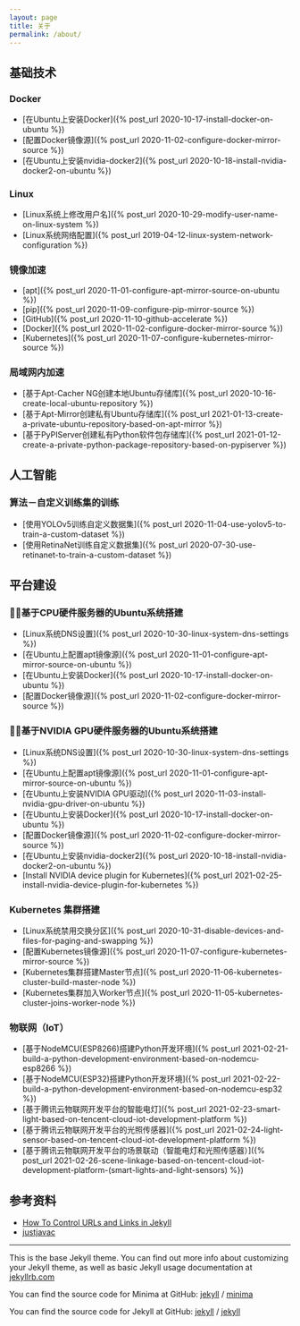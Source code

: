 ```yaml
---
layout: page
title: 关于
permalink: /about/
---
```


## 基础技术
### Docker
* [在Ubuntu上安装Docker]({% post_url 2020-10-17-install-docker-on-ubuntu %})
* [配置Docker镜像源]({% post_url 2020-11-02-configure-docker-mirror-source %})
* [在Ubuntu上安装nvidia-docker2]({% post_url 2020-10-18-install-nvidia-docker2-on-ubuntu %})

### Linux
* [Linux系统上修改用户名]({% post_url 2020-10-29-modify-user-name-on-linux-system %})
* [Linux系统网络配置]({% post_url 2019-04-12-linux-system-network-configuration %})

### 镜像加速
* [apt]({% post_url 2020-11-01-configure-apt-mirror-source-on-ubuntu %})
* [pip]({% post_url 2020-11-09-configure-pip-mirror-source %})
* [GitHub]({% post_url 2020-11-10-github-accelerate %})
* [Docker]({% post_url 2020-11-02-configure-docker-mirror-source %})
* [Kubernetes]({% post_url 2020-11-07-configure-kubernetes-mirror-source %})

### 局域网内加速
* [基于Apt-Cacher NG创建本地Ubuntu存储库]({% post_url 2020-10-16-create-local-ubuntu-repository %})
* [基于Apt-Mirror创建私有Ubuntu存储库]({% post_url 2021-01-13-create-a-private-ubuntu-repository-based-on-apt-mirror %})
* [基于PyPIServer创建私有Python软件包存储库]({% post_url 2021-01-12-create-a-private-python-package-repository-based-on-pypiserver %})

## 人工智能
### 算法－自定义训练集的训练
* [使用YOLOv5训练自定义数据集]({% post_url 2020-11-04-use-yolov5-to-train-a-custom-dataset %})
* [使用RetinaNet训练自定义数据集]({% post_url 2020-07-30-use-retinanet-to-train-a-custom-dataset %})

## 平台建设
### 基于CPU硬件服务器的Ubuntu系统搭建
* [Linux系统DNS设置]({% post_url 2020-10-30-linux-system-dns-settings %})
* [在Ubuntu上配置apt镜像源]({% post_url 2020-11-01-configure-apt-mirror-source-on-ubuntu %})
* [在Ubuntu上安装Docker]({% post_url 2020-10-17-install-docker-on-ubuntu %})
* [配置Docker镜像源]({% post_url 2020-11-02-configure-docker-mirror-source %})

### 基于NVIDIA GPU硬件服务器的Ubuntu系统搭建
* [Linux系统DNS设置]({% post_url 2020-10-30-linux-system-dns-settings %})
* [在Ubuntu上配置apt镜像源]({% post_url 2020-11-01-configure-apt-mirror-source-on-ubuntu %})
* [在Ubuntu上安装NVIDIA GPU驱动]({% post_url 2020-11-03-install-nvidia-gpu-driver-on-ubuntu %})
* [在Ubuntu上安装Docker]({% post_url 2020-10-17-install-docker-on-ubuntu %})
* [配置Docker镜像源]({% post_url 2020-11-02-configure-docker-mirror-source %})
* [在Ubuntu上安装nvidia-docker2]({% post_url 2020-10-18-install-nvidia-docker2-on-ubuntu %})
* [Install NVIDIA device plugin for Kubernetes]({% post_url 2021-02-25-install-nvidia-device-plugin-for-kubernetes %})

### Kubernetes 集群搭建
* [Linux系统禁用交换分区]({% post_url 2020-10-31-disable-devices-and-files-for-paging-and-swapping %})
* [配置Kubernetes镜像源]({% post_url 2020-11-07-configure-kubernetes-mirror-source %})
* [Kubernetes集群搭建Master节点]({% post_url 2020-11-06-kubernetes-cluster-build-master-node %})
* [Kubernetes集群加入Worker节点]({% post_url 2020-11-05-kubernetes-cluster-joins-worker-node %})

### 物联网（IoT）
* [基于NodeMCU(ESP8266)搭建Python开发环境]({% post_url 2021-02-21-build-a-python-development-environment-based-on-nodemcu-esp8266 %})
* [基于NodeMCU(ESP32)搭建Python开发环境]({% post_url 2021-02-22-build-a-python-development-environment-based-on-nodemcu-esp32 %})
* [基于腾讯云物联网开发平台的智能电灯]({% post_url 2021-02-23-smart-light-based-on-tencent-cloud-iot-development-platform %})
* [基于腾讯云物联网开发平台的光照传感器]({% post_url 2021-02-24-light-sensor-based-on-tencent-cloud-iot-development-platform %})
* [基于腾讯云物联网开发平台的场景联动（智能电灯和光照传感器）]({% post_url 2021-02-26-scene-linkage-based-on-tencent-cloud-iot-development-platform-(smart-lights-and-light-sensors) %})

## 参考资料
* [How To Control URLs and Links in Jekyll](https://www.digitalocean.com/community/tutorials/how-to-control-urls-and-links-in-jekyll)
* [justjavac](https://justjavac.com/tags.html)
---

This is the base Jekyll theme. You can find out more info about customizing your Jekyll theme, as well as basic Jekyll usage documentation at [jekyllrb.com](https://jekyllrb.com/)

You can find the source code for Minima at GitHub:
[jekyll][jekyll-organization] /
[minima](https://github.com/jekyll/minima)

You can find the source code for Jekyll at GitHub:
[jekyll][jekyll-organization] /
[jekyll](https://github.com/jekyll/jekyll)


[jekyll-organization]: https://github.com/jekyll
